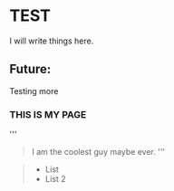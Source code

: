 # TEST
I will write things here.

## Future:
  Testing more


### THIS IS MY PAGE
    
'''
> I am the coolest guy
> maybe ever.
'''

> * List
> * List 2
